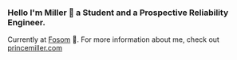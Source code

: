 ### Hello I'm Miller 👋 a Student and a Prospective Reliability Engineer.
Currently at [Fosom](https://www.fosom.com/) 🎉. For more information about me, check out [princemiller.com](https://www.princemiller.com)

